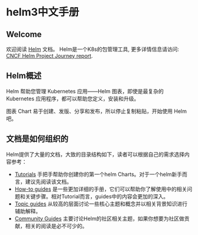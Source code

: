 # helm3中文手册

## Welcome

欢迎阅读 [Helm](https://helm.sh/) 文档。 Helm是一个K8s的包管理工具, 更多详情信息请访问: [CNCF Helm Project Journey
report](https://www.cncf.io/cncf-helm-project-journey/).

## Helm概述

Helm 帮助您管理 Kubernetes 应用——Helm 图表，即使是最复杂的 Kubernetes 应用程序，都可以帮助您定义，安装和升级。

图表 Chart 易于创建、发版、分享和发布，所以停止复制粘贴，开始使用 Helm 吧。


## 文档是如何组织的

Helm提供了大量的文档，大致的目录结构如下，读者可以根据自己的需求选择内容参考：

- [Tutorials](1intro) 手把手帮助你创建你的第一个helm Charts。对于一个helm新手而言，建议先阅读该文档。 
- [How-to guides](2howto) 是一些更加详细的手册，它们可以帮助你了解使用中的相关问题和关键步骤。相对Tutorial而言，guides中的内容会更加的深入。
- [Topic guides](3topics) 从较高的层面讨论一些核心主题和概念并以相关背景知识进行辅助解释。
- [Community Guides](7community) 主要讨论Helm的社区相关主题，如果你想要为社区做贡献，相关的阅读是必不可少的。
